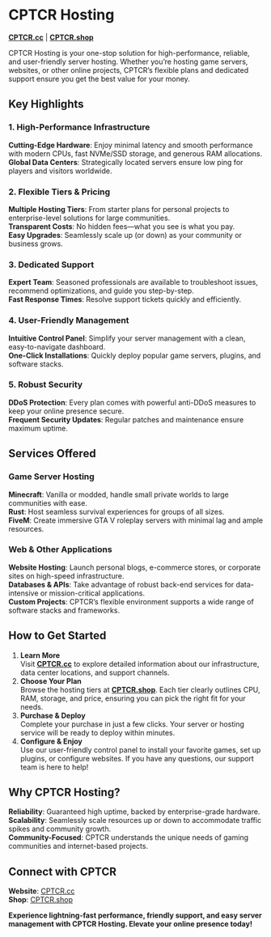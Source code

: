 # **CPTCR Hosting**  
[**CPTCR.cc**](https://cptcr.cc) | [**CPTCR.shop**](https://cptcr.shop)

CPTCR Hosting is your one-stop solution for high-performance, reliable, and user-friendly server hosting. Whether you’re hosting game servers, websites, or other online projects, CPTCR’s flexible plans and dedicated support ensure you get the best value for your money.

## **Key Highlights**

### 1. High-Performance Infrastructure
**Cutting-Edge Hardware**: Enjoy minimal latency and smooth performance with modern CPUs, fast NVMe/SSD storage, and generous RAM allocations.  
**Global Data Centers**: Strategically located servers ensure low ping for players and visitors worldwide.  

### 2. Flexible Tiers & Pricing
**Multiple Hosting Tiers**: From starter plans for personal projects to enterprise-level solutions for large communities.  
**Transparent Costs**: No hidden fees—what you see is what you pay.  
**Easy Upgrades**: Seamlessly scale up (or down) as your community or business grows.

### 3. Dedicated Support
**Expert Team**: Seasoned professionals are available to troubleshoot issues, recommend optimizations, and guide you step-by-step.  
**Fast Response Times**: Resolve support tickets quickly and efficiently.

### 4. User-Friendly Management
**Intuitive Control Panel**: Simplify your server management with a clean, easy-to-navigate dashboard.  
**One-Click Installations**: Quickly deploy popular game servers, plugins, and software stacks.

### 5. Robust Security
**DDoS Protection**: Every plan comes with powerful anti-DDoS measures to keep your online presence secure.  
**Frequent Security Updates**: Regular patches and maintenance ensure maximum uptime.

## **Services Offered**

### **Game Server Hosting**
**Minecraft**: Vanilla or modded, handle small private worlds to large communities with ease.  
**Rust**: Host seamless survival experiences for groups of all sizes.  
**FiveM**: Create immersive GTA V roleplay servers with minimal lag and ample resources.

### **Web & Other Applications**
**Website Hosting**: Launch personal blogs, e-commerce stores, or corporate sites on high-speed infrastructure.  
**Databases & APIs**: Take advantage of robust back-end services for data-intensive or mission-critical applications.  
**Custom Projects**: CPTCR’s flexible environment supports a wide range of software stacks and frameworks.

## **How to Get Started**

1. **Learn More**  
Visit [**CPTCR.cc**](https://cptcr.cc) to explore detailed information about our infrastructure, data center locations, and support channels.
2. **Choose Your Plan**  
Browse the hosting tiers at [**CPTCR.shop**](https://cptcr.shop). Each tier clearly outlines CPU, RAM, storage, and price, ensuring you can pick the right fit for your needs.
3. **Purchase & Deploy**  
Complete your purchase in just a few clicks. Your server or hosting service will be ready to deploy within minutes.
4. **Configure & Enjoy**  
Use our user-friendly control panel to install your favorite games, set up plugins, or configure websites. If you have any questions, our support team is here to help!


## **Why CPTCR Hosting?**
**Reliability**: Guaranteed high uptime, backed by enterprise-grade hardware.  
**Scalability**: Seamlessly scale resources up or down to accommodate traffic spikes and community growth.  
**Community-Focused**: CPTCR understands the unique needs of gaming communities and internet-based projects.  

## **Connect with CPTCR**
**Website**: [CPTCR.cc](https://cptcr.cc)  
**Shop**: [CPTCR.shop](https://cptcr.shop)  

**Experience lightning-fast performance, friendly support, and easy server management with CPTCR Hosting. Elevate your online presence today!**
